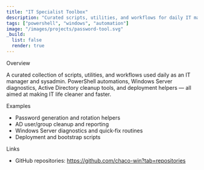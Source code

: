 ```yaml
---
title: "IT Specialist Toolbox"
description: "Curated scripts, utilities, and workflows for daily IT management and sysadmin work."
tags: ["powershell", "windows", "automation"]
image: "/images/projects/password-tool.svg"
_build:
  list: false
  render: true
---
```


Overview

A curated collection of scripts, utilities, and workflows used daily as an IT manager and sysadmin.
PowerShell automations, Windows Server diagnostics, Active Directory cleanup tools, and deployment helpers — all aimed at making IT life cleaner and faster.

Examples

- Password generation and rotation helpers
- AD user/group cleanup and reporting
- Windows Server diagnostics and quick‑fix routines
- Deployment and bootstrap scripts

Links

- GitHub repositories: https://github.com/chaco-win?tab=repositories
